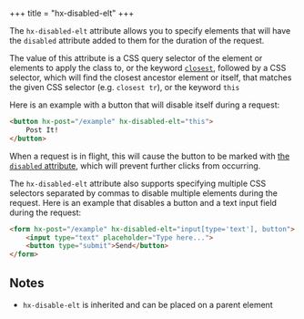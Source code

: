 +++
title = "hx-disabled-elt"
+++

The `hx-disabled-elt` attribute allows you to specify elements that will have the `disabled` attribute
added to them for the duration of the request.

The value of this attribute is a CSS query selector of the element or elements to apply the class to,
or the keyword [`closest`](https://developer.mozilla.org/docs/Web/API/Element/closest), followed by a CSS selector, 
which will find the closest ancestor element or itself, that matches the given CSS selector (e.g. `closest tr`), or
the keyword `this`

Here is an example with a button that will disable itself during a request:

```html
<button hx-post="/example" hx-disabled-elt="this">
    Post It!
</button>
```

When a request is in flight, this will cause the button to be marked with [the `disabled` attribute](https://developer.mozilla.org/en-US/docs/Web/HTML/Attributes/disabled), 
which will prevent further clicks from occurring.  

The `hx-disabled-elt` attribute also supports specifying multiple CSS selectors separated by commas to disable multiple elements during the request. Here is an example that disables a button and a text input field during the request:

```html
<form hx-post="/example" hx-disabled-elt="input[type='text'], button">
    <input type="text" placeholder="Type here...">
    <button type="submit">Send</button>
</form>
```

## Notes

* `hx-disable-elt` is inherited and can be placed on a parent element

